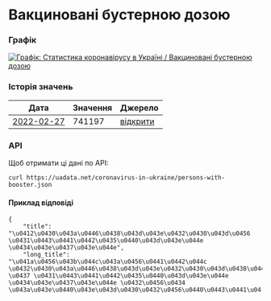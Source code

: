 # Вакциновані бустерною дозою
### Графік
[ ![Графік: Статистика коронавірусу в Україні / Вакциновані бустерною дозою](https://uadata.net/screen?459009&u=%2Fcoronavirus-in-ukraine%2Fpersons-with-booster) ](https://uadata.net/coronavirus-in-ukraine/persons-with-booster)

### Історія значень
| Дата | Значення | Джерело |
|---|---|---|
| [2022-02-27](https://uadata.net/coronavirus-in-ukraine/persons-with-booster/2022-02-27+00%3A00%3A00) | 741197 | [відкрити](https://covid19.who.int/data) |
### API
Щоб отримати ці дані по API:
```
curl https://uadata.net/coronavirus-in-ukraine/persons-with-booster.json
```
#### Приклад відповіді 
```
{
    "title": "\u0412\u0430\u043a\u0446\u0438\u043d\u043e\u0432\u0430\u043d\u0456 \u0431\u0443\u0441\u0442\u0435\u0440\u043d\u043e\u044e \u0434\u043e\u0437\u043e\u044e",
    "long_title": "\u041a\u0456\u043b\u044c\u043a\u0456\u0441\u0442\u044c \u0432\u0430\u043a\u0446\u0438\u043d\u043e\u0432\u0430\u043d\u0438\u0445 \u0437 \u0431\u0443\u0441\u0442\u0435\u0440\u043d\u043e\u044e \u0434\u043e\u0437\u043e\u044e \u0432\u0456\u0434 \u043a\u043e\u0440\u043e\u043d\u0430\u0432\u0456\u0440\u0443\u0441\u04...
```